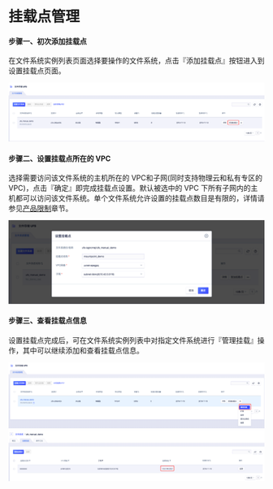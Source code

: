 


# 挂载点管理
#### 步骤一、初次添加挂载点
在文件系统实例列表页面选择要操作的文件系统，点击『添加挂载点』按钮进入到设置挂载点页面。

![](/images/image_mount1new.png)

#### 步骤二、设置挂载点所在的 VPC
选择需要访问该文件系统的主机所在的 VPC和子网(同时支持物理云和私有专区的 VPC)，点击『确定』即完成挂载点设置。默认被选中的 VPC 下所有子网内的主机都可以访问该文件系统。单个文件系统允许设置的挂载点数目是有限的，详情请参见[产品限制](/ufs/ufs_manual_instruction/limit)章节。

![](/images/image_mount2.png)

#### 步骤三、查看挂载点信息
设置挂载点完成后，可在文件系统实例列表中对指定文件系统进行『管理挂载』操作，其中可以继续添加和查看挂载点信息。

![](/images/image_mount3new.png)
![](/images/image_mount4new.png)

